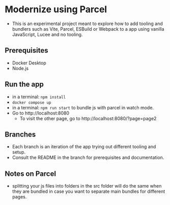 # Modernize using Parcel

- This is an experimental project meant to explore how to add tooling and bundlers such as Vite, Parcel, ESBuild or Webpack to a app using vanilla JavaScript, Lucee and no tooling.

## Prerequisites

- Docker Desktop
- Node.js

## Run the app

- in a terminal: `npm install`
- `docker compose up`
- in a terminal: `npm run start` to bundle js with parcel in watch mode.
- Go to http://localhost:8080
  - To visit the other page, go to http://localhost:8080/?page=page2

## Branches

- Each branch is an iteration of the app trying out different tooling and setup.
- Consult the README in the branch for prerequisites and documentation.

## Notes on Parcel

- splitting your js files into folders in the src folder will do the same when they are bundled in case you want to separate main bundles for different pages.
